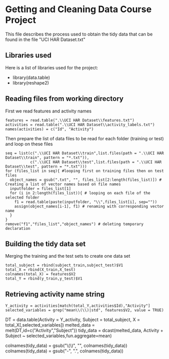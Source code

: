 Getting and Cleaning Data Course Project
=========================

This file describes the process used to obtain the tidy data that can be found in the file "UCI HAR Dataset.txt"

## Libraries used

Here is a list of libraries used for the project:
* library(data.table)
* library(reshape2)

## Reading files from working directory
First we read features and activity names
<pre><code>features = read.table(".\\UCI HAR Dataset\\features.txt")
activities = read.table(".\\UCI HAR Dataset\\activity_labels.txt")
names(activities) = c("Id", "Activity")</pre></code>

Then prepare the list of data files to be read for each folder (training or test) and loop on these files
<pre><code>seq = list(c(".\\UCI HAR Dataset\\train",list.files(path = ".\\UCI HAR Dataset\\train", pattern = "*.txt")),
           c(".\\UCI HAR Dataset\\test",list.files(path = ".\\UCI HAR Dataset\\test", pattern = "*.txt")))
for (files_list in seq){ #looping first on training files then on test files
  object_names = gsub(".txt", "", files_list[2:length(files_list)]) # Creating a list of vector names based on file names
  inputfolder = files_list[1]
  for (i in 2:length(files_list)){ # looping on each file of the selected folder
    f1 = read.table(paste(inputfolder, "\\",files_list[i], sep=""))
    assign(object_names[i-1], f1) # renaming with corresponding vector name
  }
}
remove("f1","files_list","object_names") # deleting temporary declaration</pre></code>

## Building the tidy data set
Merging the training and the test sets to create one data set
<pre><code>total_subject = rbind(subject_train,subject_test)$V1
total_X = rbind(X_train,X_test)
colnames(total_X) = features$V2
total_Y = rbind(y_train,y_test)$V1</pre></code>

## Retrieving activity name string 
<pre><code>Y_activity = activities[match(total_Y,activities$Id),"Activity"]
selected_variables = grep("mean\\(\\)|std", features$V2, value = TRUE)</pre></code>

DT = data.table(Activity = Y_activity, Subject = total_subject, X = total_X[,selected_variables])
melted_data = melt(DT,id=c("Activity","Subject"))
tidy_data = dcast(melted_data, Activity + Subject ~ selected_variables,fun.aggregate=mean)

colnames(tidy_data) = gsub("\\(\\)", "", colnames(tidy_data))
colnames(tidy_data) = gsub("-", ".", colnames(tidy_data))

